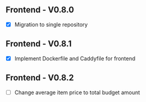 ## Frontend - V0.8.0

- [x] Migration to single repository

## Frontend - V0.8.1

- [x] Implement Dockerfile and Caddyfile for frontend

## Frontend - V0.8.2
- [ ] Change average item price to total budget amount
